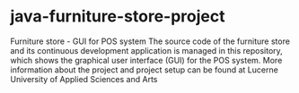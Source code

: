 # java-furniture-store-project
Furniture store - GUI for POS system 
The source code of the furniture store and its continuous development application is managed in this repository, which shows the graphical user interface (GUI) for the POS system. More information about the project and project setup can be found at Lucerne University of Applied Sciences and Arts
